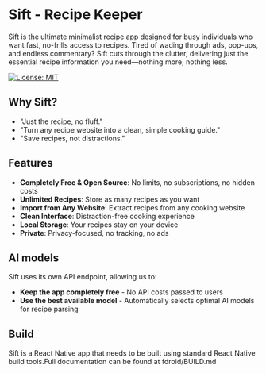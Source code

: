 # Sift - Recipe Keeper

Sift is the ultimate minimalist recipe app designed for busy individuals who want fast, no-frills access to recipes. Tired of wading through ads, pop-ups, and endless commentary? Sift cuts through the clutter, delivering just the essential recipe information you need—nothing more, nothing less.

[![License: MIT](https://img.shields.io/badge/License-MIT-yellow.svg)](https://opensource.org/licenses/MIT)

## Why Sift?

- "Just the recipe, no fluff."
- "Turn any recipe website into a clean, simple cooking guide."
- "Save recipes, not distractions."

## Features

- **Completely Free & Open Source**: No limits, no subscriptions, no hidden costs
- **Unlimited Recipes**: Store as many recipes as you want
- **Import from Any Website**: Extract recipes from any cooking website
- **Clean Interface**: Distraction-free cooking experience
- **Local Storage**: Your recipes stay on your device
- **Private**: Privacy-focused, no tracking, no ads

## AI models

Sift uses its own API endpoint, allowing us to:

- **Keep the app completely free** - No API costs passed to users
- **Use the best available model** - Automatically selects optimal AI models for recipe parsing


## Build

Sift is a React Native app that needs to be built using standard React Native build tools.Full documentation can be found at fdroid/BUILD.md
